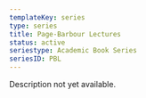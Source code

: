 ```yaml
---
templateKey: series
type: series
title: Page-Barbour Lectures
status: active
seriestype: Academic Book Series
seriesID: PBL
---
```

Description not yet available. 
